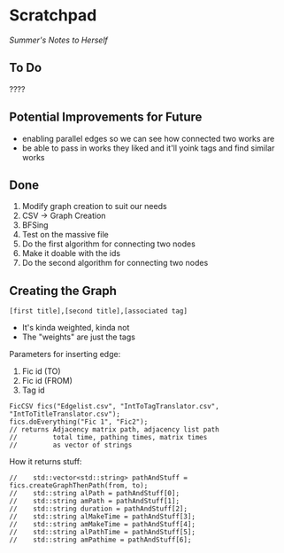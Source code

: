 # Scratchpad
*Summer's Notes to Herself*

## To Do
????


## Potential Improvements for Future
- enabling parallel edges so we can see how connected two works are
- be able to pass in works they liked and it'll yoink tags and find similar works

## Done
1. Modify graph creation to suit our needs
2. CSV -> Graph Creation
3. BFSing
4. Test on the massive file
2. Do the first algorithm for connecting two nodes
3. Make it doable with the ids
2. Do the second algorithm for connecting two nodes

## Creating the Graph
`[first title],[second title],[associated tag]`
- It's kinda weighted, kinda not
- The "weights" are just the tags

Parameters for inserting edge:
1. Fic id (TO)
2. Fic id (FROM)
3. Tag id

```
FicCSV fics("Edgelist.csv", "IntToTagTranslator.csv", "IntToTitleTranslator.csv");
fics.doEverything("Fic 1", "Fic2");
// returns Adjacency matrix path, adjacency list path
//         total time, pathing times, matrix times
//         as vector of strings
```
How it returns stuff:
```
//    std::vector<std::string> pathAndStuff = fics.createGraphThenPath(from, to);
//    std::string alPath = pathAndStuff[0];
//    std::string amPath = pathAndStuff[1];
//    std::string duration = pathAndStuff[2];
//    std::string alMakeTime = pathAndStuff[3];
//    std::string amMakeTime = pathAndStuff[4];
//    std::string alPathTime = pathAndStuff[5];
//    std::string amPathime = pathAndStuff[6];
```